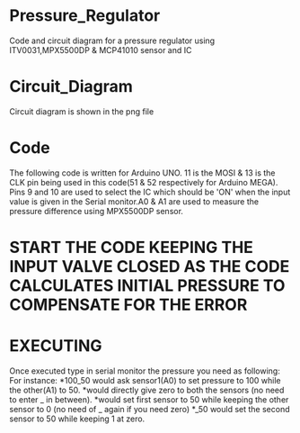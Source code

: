 # Pressure_Regulator
Code and circuit diagram for a pressure regulator using ITV0031,MPX5500DP &amp; MCP41010 sensor and IC


# Circuit_Diagram
Circuit diagram is shown in the png file

# Code
The following code is written for Arduino UNO. 11 is the MOSI & 13 is the CLK pin being used in this code(51 & 52 respectively for Arduino MEGA). Pins 9 and 10 are used to select the IC which should be 'ON' when the input value is given in the Serial monitor.A0 & A1 are used to measure the pressure difference using MPX5500DP sensor.

# START THE CODE KEEPING THE INPUT VALVE CLOSED AS THE CODE CALCULATES INITIAL PRESSURE TO COMPENSATE FOR THE ERROR

# EXECUTING
Once executed type in serial monitor the pressure you need as following:
For instance:
*100_50 would ask sensor1(A0) to set pressure to 100 while the other(A1) to 50.
*would directly give zero to both the sensors (no need to enter _ in between).
*would set first sensor to 50 while keeping the other sensor to 0 (no need of _ again if you need zero)
*_50 would set the second sensor to 50 while keeping 1 at zero.

